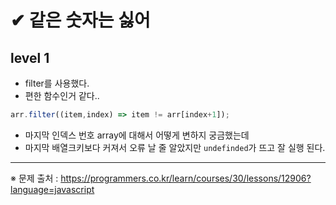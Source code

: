 # ✔ 같은 숫자는 싫어
## level 1
- filter를 사용했다.   
- 편한 함수인거 같다..   
```javascript
arr.filter((item,index) => item != arr[index+1]);
```

- 마지막 인덱스 번호 array에 대해서 어떻게 변하지 궁금했는데   
- 마지막 배열크키보다 커져서 오류 날 줄 알았지만 `undefinded`가 뜨고 잘 실행 된다.

<hr>

※ 문제 출처 : https://programmers.co.kr/learn/courses/30/lessons/12906?language=javascript
